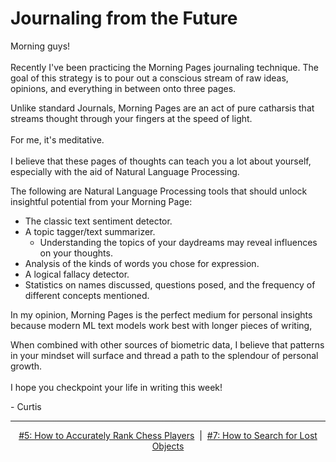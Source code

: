 # Journaling from the Future
Morning guys!
<br>
<br>
Recently I've been practicing the Morning Pages journaling technique. The goal of this strategy is to pour out a conscious stream of raw ideas, opinions, and everything in between onto three pages.

Unlike standard Journals, Morning Pages are an act of pure catharsis that streams thought through your fingers at the speed of light.
<br>
<br>
For me, it's meditative.
<br>
<br>
I believe that these pages of thoughts can teach you a lot about yourself, especially with the aid of Natural Language Processing.

The following are Natural Language Processing tools that should unlock insightful potential from your Morning Page:

- The classic text sentiment detector.
- A topic tagger/text summarizer.
  - Understanding the topics of your daydreams may reveal influences on your thoughts.
- Analysis of the kinds of words you chose for expression.
- A logical fallacy detector.
- Statistics on names discussed, questions posed, and the frequency of different concepts mentioned.

In my opinion, Morning Pages is the perfect medium for personal insights because modern ML text models work best with longer pieces of writing,

When combined with other sources of biometric data, I believe that patterns in your mindset will surface and thread a path to the splendour of personal growth.
<br>
<br>
I hope you checkpoint your life in writing this week!

\- Curtis

<!--START OF FOOTER-->
<hr style="margin-top:9px;height:1px;border: 0;background-image: linear-gradient(to right, rgba(0, 0, 0, 0.0), rgba(0, 0, 0, 0.5),rgba(0, 0, 0, 0.0));">
<!--START OF ISSUE NAVIGATION LINKS-->
<p align="center"><a href='005_how_to_accurately_rank_chess_players.md'>#5: How to Accurately Rank Chess Players</a>&nbsp;&nbsp;|&nbsp;&nbsp;<a href='007_how_to_search_for_lost_objects.md'>#7: How to Search for Lost Objects</a></p>
<!--START OF ISSUE NAVIGATION LINKS-->
<!--END OF FOOTER-->
